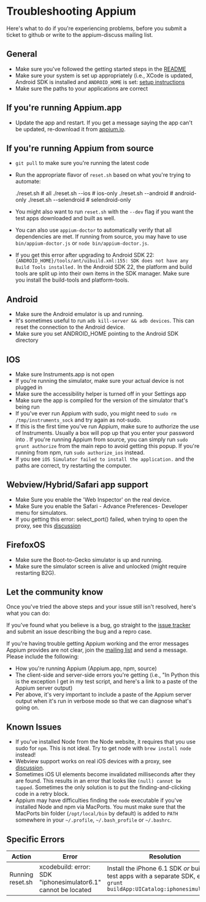 # Troubleshooting Appium

Here's what to do if you're experiencing problems, before you submit a ticket
to github or write to the appium-discuss mailing list.

## General

* Make sure you've followed the getting started steps in the [README](https://github.com/appium/appium/blob/master/README.md)
* Make sure your system is set up appropriately (i.e., XCode is updated,
  Android SDK is installed and `ANDROID_HOME` is set:
  [setup instructions](running-on-osx.md)
* Make sure the paths to your applications are correct

## If you're running Appium.app

* Update the app and restart. If you get a message saying the app can't be updated,
  re-download it from [appium.io](http://appium.io).

## If you're running Appium from source

* `git pull` to make sure you're running the latest code
* Run the appropriate flavor of `reset.sh` based on what you're trying to
automate:
    
    ./reset.sh               # all
    ./reset.sh --ios         # ios-only
    ./reset.sh --android     # android-only
    ./reset.sh --selendroid  # selendroid-only
* You might also want to run `reset.sh` with the `--dev` flag if you want the
  test apps downloaded and built as well.
* You can also use `appium-doctor` to automatically verify that all
  dependencies are met. If running from source, you may have to use
  `bin/appium-doctor.js` or `node bin/appium-doctor.js`.
* If you get this error after upgrading to Android SDK 22: 
  `{ANDROID_HOME}/tools/ant/uibuild.xml:155: SDK does not have any Build Tools installed.`
In the Android SDK 22, the platform and build tools are split up into their
own items in the SDK manager. Make sure you install the build-tools and platform-tools.

## Android

* Make sure the Android emulator is up and running.
* It's sometimes useful to run `adb kill-server && adb devices`. This can
  reset the connection to the Android device.
* Make sure you set ANDROID_HOME pointing to the Android SDK directory

## IOS

* Make sure Instruments.app is not open
* If you're running the simulator, make sure your actual device is not
  plugged in
* Make sure the accessibility helper is turned off in your Settings app 
* Make sure the app is compiled for the version of the simulator that's being
  run
* If you've ever run Appium with sudo, you might need to `sudo rm
  /tmp/instruments_sock` and try again as not-sudo.
* If this is the first time you've run Appium, make sure to authorize the use
  of Instruments. Usually a box will pop up that you enter your password into
  . If you're running Appium from source, you can simply run `sudo grunt authorize`
  from the main repo to avoid getting this popup. If you're running from npm,
  run `sudo authorize_ios` instead.
* If you see `iOS Simulator failed to install the application.` and the
  paths are correct, try restarting the computer.

## Webview/Hybrid/Safari app support

* Make Sure you enable the 'Web Inspector' on the real device.
* Make Sure you enable the Safari - Advance Preferences- Developer menu for
  simulators.
* If you getting this error: select_port() failed, when trying to open the
  proxy, see this [discussion](https://groups.google.com/forum/#!topic/appium-discuss/tw2GaSN8WX0)

## FirefoxOS

* Make sure the Boot-to-Gecko simulator is up and running.
* Make sure the simulator screen is alive and unlocked (might require restarting B2G).

## Let the community know

Once you've tried the above steps and your issue still isn't resolved,
here's what you can do:

If you've found what you believe is a bug, go straight to the [issue tracker](https://github.com/appium/appium/issues)
and submit an issue describing the bug and a repro case.

If you're having trouble getting Appium working and the error messages Appium
provides are not clear, join the [mailing list](https://groups.google.com/d/forum/appium-discuss)
and send a message. Please include the following:

* How you're running Appium (Appium.app, npm, source)
* The client-side and server-side errors you're getting (i.e.,
"In Python this is the exception I get in my test script,
and here's a link to a paste of the Appium server output)
* Per above, it's very important to include a paste of the Appium server
output when it's run in verbose mode so that we can diagnose what's going on.

## Known Issues

* If you've installed Node from the Node website, it requires that you use sudo
  for `npm`. This is not ideal. Try to get node with `brew install node` instead!
* Webview support works on real iOS devices with a proxy, see [discussion](https://groups.google.com/d/msg/appium-discuss/u1ropm4OEbY/uJ3y422a5_kJ).
* Sometimes iOS UI elements become invalidated milliseconds after they are
  found. This results in an error that looks like `(null) cannot be tapped`.
  Sometimes the only solution is to put the finding-and-clicking code in a retry
  block.
* Appium may have difficulties finding the `node` executable if you've
  installed Node and npm via MacPorts. You must make sure that the MacPorts bin
  folder (`/opt/local/bin` by default) is added to `PATH` somewhere in your
  `~/.profile`, `~/.bash_profile` or `~/.bashrc`.

## Specific Errors

|Action|Error|Resolution|
|------|-----|----------|
|Running reset.sh|xcodebuild: error: SDK "iphonesimulator6.1" cannot be located|Install the iPhone 6.1 SDK _or_ build the test apps with a separate SDK, e.g., `grunt buildApp:UICatalog:iphonesimulator5.1`|